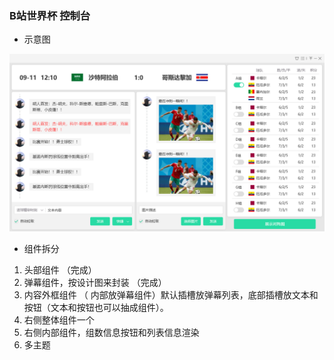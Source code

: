 ### B站世界杯 控制台
- 示意图

![世界杯图文直播.png](../../_resources/世界杯图文直播.png)

- 组件拆分
1. 头部组件 （完成）
2. 弹幕组件，按设计图来封装 （完成）
3. 内容外框组件 （ 内部放弹幕组件）默认插槽放弹幕列表，底部插槽放文本和按钮（文本和按钮也可以抽成组件）。
4. 右侧整体组件一个
5. 右侧内部组件，组数信息按钮和列表信息渲染
6. 多主题
